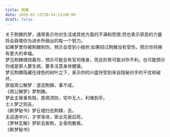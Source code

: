 ```yaml
---
title: 荆棘
date: 2020-02-15T20:54:12+08:00
draft: false
---
```


关于荆棘的梦，通常表示你对生活或其他方面的不满和怨恨;但也表示邪恶的力量将会吞噬你为进步所做出的每一个努力。<br>
如果梦里你被荆棘刺伤，预示会受到小挫折;如果经过荆棘没有受伤，预示你将拥有更大的幸福。<br>
梦见荆棘缠绕着你，预示可能会有官司缠身，而且形势可能对你不利，也可能预示你或是家人要生病，要多注意身体健康。<br>
梦见荆棘隐藏在绿色的树叶之下，表示你的兴盛将受到来自隐秘对手的干扰和破坏。<br>
原版周公解梦：道泥荆棘，事不成。<br>
《周公解梦》梦荆棘。<br>
梦此主做事有阻，患病须防，宅中无人，利难到手。<br>
士人梦之则吉。<br>
《断梦秘书》梦丘墟扫去荆棘，吉。<br>
主运道中兴，才学渐进，家业先衰后旺。<br>
《梦林玄解》梦斫去紫荆，主骨肉散离。<br>
《断梦秘书》